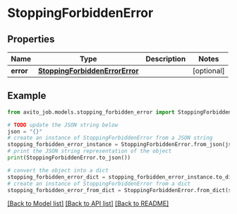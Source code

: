 # StoppingForbiddenError


## Properties

Name | Type | Description | Notes
------------ | ------------- | ------------- | -------------
**error** | [**StoppingForbiddenErrorError**](StoppingForbiddenErrorError.md) |  | [optional] 

## Example

```python
from avito_job.models.stopping_forbidden_error import StoppingForbiddenError

# TODO update the JSON string below
json = "{}"
# create an instance of StoppingForbiddenError from a JSON string
stopping_forbidden_error_instance = StoppingForbiddenError.from_json(json)
# print the JSON string representation of the object
print(StoppingForbiddenError.to_json())

# convert the object into a dict
stopping_forbidden_error_dict = stopping_forbidden_error_instance.to_dict()
# create an instance of StoppingForbiddenError from a dict
stopping_forbidden_error_from_dict = StoppingForbiddenError.from_dict(stopping_forbidden_error_dict)
```
[[Back to Model list]](../README.md#documentation-for-models) [[Back to API list]](../README.md#documentation-for-api-endpoints) [[Back to README]](../README.md)


